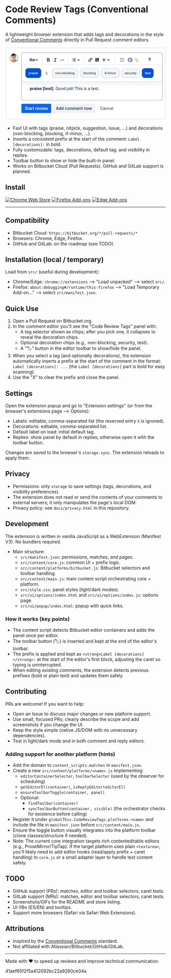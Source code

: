 # Code Review Tags (Conventional Comments)

A lightweight browser extension that adds tags and decorations in the style of [Conventional Comments](https://conventionalcomments.org/) directly in Pull Request comment editors.

![Screenshot](screenshot.png)

- Fast UI with tags (praise, nitpick, suggestion, issue, ...)
  and decorations (non-blocking, blocking, if-minor, ...).
- Inserts a consistent prefix at the start of the comment: `Label [decorations]:` in bold.
- Fully customizable: tags, decorations, default tag, and visibility in replies.
- Toolbar button to show or hide the built-in panel.
- Works on Bitbucket Cloud (Pull Requests). GitHub and GitLab support is planned.

## Install

[![Chrome Web Store](https://img.shields.io/badge/Chrome%20Web%20Store-Install-4285F4?logo=google-chrome&logoColor=white)](https://chromewebstore.google.com/detail/code-review-tags/eiddfkfgoicohaanchfoelgoidblbdge)
[![Firefox Add-ons](https://img.shields.io/badge/Firefox%20Add--ons-Install-FF7139?logo=firefoxbrowser&logoColor=white)](https://addons.mozilla.org/es-ES/firefox/addon/code-review-tags/)
[![Edge Add-ons](https://img.shields.io/badge/Edge%20Add--ons-Install-0C59A4?logo=microsoft-edge&logoColor=white)](https://microsoftedge.microsoft.com/addons/detail/code-review-tags/gekciboeahhjcepkebohnkodoempidfo)

---

## Compatibility

- Bitbucket Cloud: `https://bitbucket.org/*/pull-requests/*`
- Browsers: Chrome, Edge, Firefox.
- GitHub and GitLab: on the roadmap (see TODO).

## Installation (local / temporary)

Load from `src/` (useful during development):

- Chrome/Edge: `chrome://extensions` --> "Load unpacked" --> select `src/`.
- Firefox: `about:debugging#/runtime/this-firefox` --> "Load Temporary Add-on..." --> select `src/manifest.json`.

## Quick Use

1. Open a Pull Request on Bitbucket.org.
2. In the comment editor you'll see the "Code Review Tags" panel with:
   - A tag selector shown as chips; after you pick one, it collapses to reveal the decoration chips.
   - Optional decoration chips (e.g., non-blocking, security, test).
   - A "🏷️" button in the editor toolbar to show/hide the panel.
3. When you select a tag (and optionally decorations), the extension automatically inserts a prefix at the start of the comment in the format: `Label [decorations]: ...` (the `Label [decorations]` part is bold for easy scanning).
4. Use the "X" to clear the prefix and close the panel.

## Settings

Open the extension popup and go to "Extension settings" (or from the browser's extensions page --> Options):

- Labels: editable, comma-separated list (the reserved entry `X` is ignored).
- Decorations: editable, comma-separated list.
- Default label on load: initial default tag.
- Replies: show panel by default in replies; otherwise open it with the toolbar button.

Changes are saved to the browser's `storage.sync`. The extension reloads to apply them.

## Privacy

- Permissions: only `storage` to save settings (tags, decorations, and visibility preferences).
- The extension does not read or send the contents of your comments to external servers; it only manipulates the page's local DOM.
- Privacy policy: see `docs/privacy.html` in this repository.

## Development

The extension is written in vanilla JavaScript as a WebExtension (Manifest V3). No bundlers required.

- Main structure:
  - `src/manifest.json`: permissions, matches, and pages.
  - `src/content/core.js`: common UI + prefix logic.
  - `src/content/platforms/bitbucket.js`: Bitbucket selectors and toolbar handling.
  - `src/content/main.js`: main content script orchestrating core + platform.
  - `src/style.css`: panel styles (light/dark modes).
  - `src/ui/options/index.html` and `src/ui/options/index.js`: options page.
  - `src/ui/popup/index.html`: popup with quick links.

### How it works (key points)

- The content script detects Bitbucket editor containers and adds the panel once per editor.
- The toolbar button (🏷️) is inserted and kept at the end of the editor's toolbar.
- The prefix is applied and kept as `<strong>Label [decorations]</strong>:` at the start of the editor's first block, adjusting the caret so typing is uninterrupted.
- When editing existing comments, the extension detects previous prefixes (bold or plain text) and updates them safely.

## Contributing

PRs are welcome! If you want to help:

- Open an Issue to discuss major changes or new platform support.
- Use small, focused PRs; clearly describe the scope and add screenshots if you change the UI.
- Keep the style simple (native JS/DOM with no unnecessary dependencies).
- Test in light/dark mode and in both comment and reply editors.

### Adding support for another platform (hints)

- Add the domain to `content_scripts.matches` in `manifest.json`.
- Create a new `src/content/platforms/<name>.js` implementing:
  - `editorContainerSelector`, `toolbarSelector` (used by the observer for scheduling)
  - `getEditorEl(container)`, `isReplyEditor(editorEl)`
  - `ensureToolbarToggle(container, panel)`
  - Optional:
    - `findToolbar(container)`
    - `syncToolbarButton(container, visible)` (the orchestrator checks for existence before calling)
- Register it under `globalThis.CodeReviewTags.platforms.<name>` and include the file in `manifest.json` before `src/content/main.js`.
- Ensure the toggle button visually integrates into the platform toolbar (clone classes/structure if needed).
- Note: The current core integration targets rich contenteditable editors (e.g., ProseMirror/TipTap). If the target platform uses plain `<textarea>`, you'll likely need to add editor hooks (read/apply prefix + caret handling) to `core.js` or a small adapter layer to handle text content safely.

## TODO

- GitHub support (PRs): matches, editor and toolbar selectors, caret tests.
- GitLab support (MRs): matches, editor and toolbar selectors, caret tests.
- Screenshots/GIFs for the README and store listing.
- UI i18n (ES/EN) and tooltips.
- Support more browsers (Safari via Safari Web Extensions).

## Attributions

- Inspired by the [Conventional Comments](https://conventionalcomments.org/) standard.
- Not affiliated with Atlassian/Bitbucket/GitHub/GitLab.

---

Made with ❤️ to speed up reviews and improve technical communication.

41aef65f2f5a412092bc22a9260ce04a